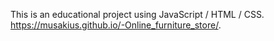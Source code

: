 This is an educational project using JavaScript / HTML / CSS.
https://musakius.github.io/-Online_furniture_store/.

